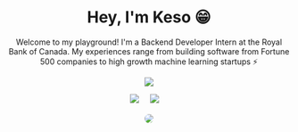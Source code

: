 <h1 align='center'> Hey,  I'm Keso 😁  </h1>

<p align='center'>
Welcome to my playground! I'm a Backend Developer Intern at the Royal Bank of Canada. My experiences range from building software from Fortune 500 companies to high growth machine learning startups ⚡ 
</p>
<p align='center'>
  <a href="#"><img src="https://visitor-badge.glitch.me/badge?page_id=Kesojan??style=for-the-badge&logo=appveyor"></a>
</p>
<p align='center'>
  <a href="https://www.linkedin.com/in/Kesojan/"><img src="https://img.shields.io/badge/linkedin-%230077B5.svg?&style=for-the-badge&logo=linkedin&logoColor=white" /></a>&nbsp;&nbsp;&nbsp;&nbsp;
  <a href="mailto:k2premak@uwaterloo.ca"><img src="https://img.shields.io/badge/mail-%23D14836.svg?&style=for-the-badge&logo=gmail&logoColor=white" /></a>&nbsp;&nbsp;&nbsp;&nbsp;


<br>
<br>
<img style="border-radius:10px" src="https://github-readme-stats.vercel.app/api?username=Kesojan&show_icons=true&theme=algolia" />
</p>

<!--
**Kesojan/Kesojan** is a ✨ _special_ ✨ repository because its `README.md` (this file) appears on your GitHub profile.

## I'm Kesojan. I love to solve complex problems with elegant code 🎩✨⭐️
- 🔭 I’m currently working on ...
- 🌱 I’m currently learning ...
- 👯 I’m looking to collaborate on ...
- 🤔 I’m looking for help with ...
- 💬 Ask me about ...
- 📫 How to reach me: ...
- 😄 Pronouns: ...
- ⚡ Fun fact: ...
-->
